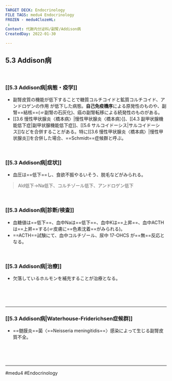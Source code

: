 ```yaml
---
TARGET DECK: Endocrinology
FILE TAGS: medu4 Endocrinology
FROZEN - medu4ClozeHL:
 : 
Context: 代謝内分泌科/副腎/Addison病
CreatedDay: 2022-01-30

---
```


## 5.3 Addison病

<br>

### [[5.3 Addison病|病態・疫学]]
* 副腎皮質の機能が低下することで糖質コルチコイドと鉱質コルチコイド、アンドロゲンの作用 が低下した病態。**自己免疫機序**による原発性のものや、副腎==結核==(☞副腎の石灰化)、癌の副腎転移による続発性のものがある。
* [[3.6 慢性甲状腺炎〈橋本病〉|慢性甲状腺炎〈橋本病〉]]、[[4.3 副甲状腺機能低下症|副甲状腺機能低下症]]、[[5.6 サルコイドーシス|サルコイドーシス]]などを合併することがある。特に[[3.6 慢性甲状腺炎〈橋本病〉|慢性甲状腺炎]]を合併した場合、==Schmidt==症候群と呼ぶ。
<!--ID: 1643709295739-->


<br>

### [[5.3 Addison病|症状]]
* 血圧は==低下==し、食欲不振やるいそう、脱毛などがみられる。
>Ald低下→Na低下、コルチゾール低下、アンドロゲン低下
<!--ID: 1643709295746-->


<br>

### [[5.3 Addison病|診断/検査]]
* 血糖値は==低下==、血中Naは==低下==、血中Kは==上昇==、血中ACTHは==上昇==する(☞皮膚に==色素沈着==がみられる)。
* ==ACTH==試験にて、血中コルチゾール、尿中 17-OHCS が==無==反応となる。 
<!--ID: 1643709295753-->


<br>

### [[5.3 Addison病|治療]]
* 欠落しているホルモンを補充することが治療となる。

<br><br><br>

---

### [[5.3 Addison病|Waterhouse-Friderichsen症候群]]
* ==髄膜炎==菌〈==Neisseria meningitidis==〉感染によって生じる副腎皮質不全。
<!--ID: 1659667786060-->








<br><br><br>

---


#medu4 #Endocrinology 